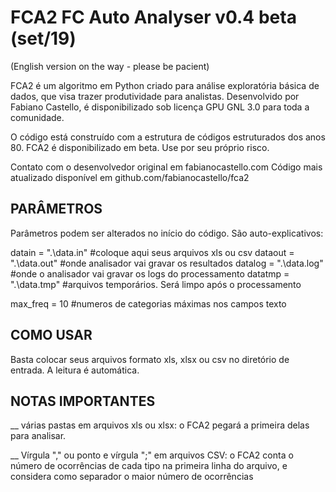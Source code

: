 # FCA2 FC Auto Analyser v0.4 beta (set/19)

(English version on the way - please be pacient)

FCA2 é um algoritmo em Python criado para análise exploratória básica de dados, que visa trazer produtividade para analistas. Desenvolvido por Fabiano Castello, é disponibilizado sob licença GPU GNL 3.0 para toda a comunidade.

O código está construído com a estrutura de códigos estruturados dos anos 80.
FCA2 é disponibilizado em beta. Use por seu próprio risco.

Contato com o desenvolvedor original em fabianocastello.com
Código mais atualizado disponível em github.com/fabianocastello/fca2

## PARÂMETROS
Parâmetros podem ser alterados no início do código. São auto-explicativos:

datain  = ".\data.in"    #coloque aqui seus arquivos xls ou csv
dataout = ".\data.out"   #onde analisador vai gravar os resultados
datalog = ".\data.log"   #onde o analisador vai gravar os logs do processamento 
datatmp = ".\data.tmp"   #arquivos temporários. Será limpo após o processamento

max_freq = 10            #numeros de categorias máximas nos campos texto 

## COMO USAR

Basta colocar seus arquivos formato xls, xlsx ou csv no diretório de entrada.
A leitura é automática.

## NOTAS IMPORTANTES

__ várias pastas em arquivos xls ou xlsx: o FCA2 pegará a primeira delas para analisar.

__ Vírgula "," ou ponto e vírgula ";" em arquivos CSV: o FCA2 conta o número de ocorrências de cada tipo na primeira linha do arquivo, e considera como separador o maior número de ocorrências
